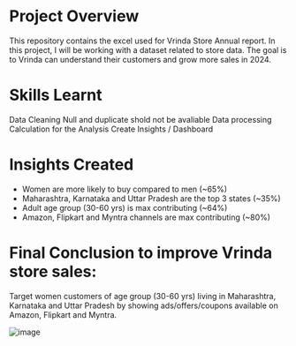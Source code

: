 # Project Overview
This repository contains the excel used for Vrinda Store Annual report. In this project, I will be working with a dataset related to store data. The goal is to Vrinda can understand their customers and grow more sales in 2024.
 # Skills Learnt
 Data Cleaning
 Null and duplicate shold not be avaliable
 Data processing
 Calculation for the Analysis
 Create Insights / Dashboard
 # Insights Created
* Women are more likely to buy compared to men (~65%)
* Maharashtra, Karnataka and Uttar Pradesh are the top 3 states (~35%)
* Adult age group (30-60 yrs) is max contributing (~64%)
* Amazon, Flipkart and Myntra channels are max contributing (~80%)

 # Final Conclusion to improve Vrinda store sales:
Target women customers of age group (30-60 yrs) living in Maharashtra, Karnataka and Uttar Pradesh by showing ads/offers/coupons available on Amazon, Flipkart and Myntra.

![image](https://github.com/alpanakislay/Store-Annual-report/assets/170240674/7afe03f4-8882-48c3-94ef-919e075568ac)

